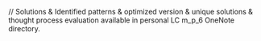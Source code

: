 // Solutions & Identified patterns & optimized version & unique solutions & thought process evaluation available in personal LC m_p_6 OneNote directory. 